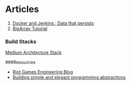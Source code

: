 Articles
=========

1. [Docker and Jenkins : Data that persists](http://engineering.riotgames.com/news/docker-jenkins-data-persists)
2. [BigArray Tutorial](http://bulldog2011.github.io/blog/2013/01/24/big-array-tutorial/)


### Build Stacks
[Medium Architecture Stack](https://medium.com/medium-eng/the-stack-that-helped-medium-drive-2-6-millennia-of-reading-time-e56801f7c492#.iskk3ub9o)

###Resources

-  [Riot Games Engineering Blog](http://engineering.riotgames.com/)
-  [Building simple and elegant programming abstractions](http://bulldog2011.github.io/)
